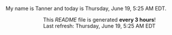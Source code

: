My name is Tanner and today is Thursday, June 19, 5:25 AM EDT.

<p align="center">This <i>README</i> file is generated <b>every 3 hours</b>!</br>Last refresh: Thursday, June 19, 5:25 AM EDT<br /></p>
